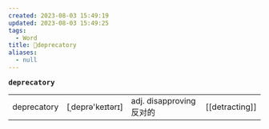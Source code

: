 ```yaml
---
created: 2023-08-03 15:49:19
updated: 2023-08-03 15:49:25
tags:
  - Word
title: 📖deprecatory
aliases:
  - null
---
```


<pre><strong>deprecatory</strong></pre>
|   |   |   |   |
|---|---|---|---|
|deprecatory|[ˌdeprə'keɪtərɪ]|adj. disapproving 反对的|[[detracting]]|